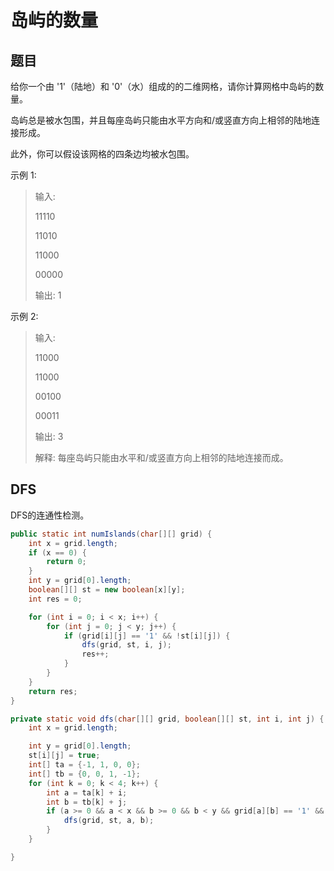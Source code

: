 # 岛屿的数量

## 题目

给你一个由 '1'（陆地）和 '0'（水）组成的的二维网格，请你计算网格中岛屿的数量。

岛屿总是被水包围，并且每座岛屿只能由水平方向和/或竖直方向上相邻的陆地连接形成。

此外，你可以假设该网格的四条边均被水包围。

示例 1:

> 输入:
>
> 11110
>
> 11010
>
> 11000
>
> 00000
>
> 输出: 1

示例 2:

> 输入:
>
> 11000
>
> 11000
>
> 00100
>
> 00011
>
> 输出: 3
>
> 解释: 每座岛屿只能由水平和/或竖直方向上相邻的陆地连接而成。

## DFS

DFS的连通性检测。

```java
public static int numIslands(char[][] grid) {
    int x = grid.length;
    if (x == 0) {
        return 0;
    }
    int y = grid[0].length;
    boolean[][] st = new boolean[x][y];
    int res = 0;

    for (int i = 0; i < x; i++) {
        for (int j = 0; j < y; j++) {
            if (grid[i][j] == '1' && !st[i][j]) {
                dfs(grid, st, i, j);
                res++;
            }
        }
    }
    return res;
}

private static void dfs(char[][] grid, boolean[][] st, int i, int j) {
    int x = grid.length;

    int y = grid[0].length;
    st[i][j] = true;
    int[] ta = {-1, 1, 0, 0};
    int[] tb = {0, 0, 1, -1};
    for (int k = 0; k < 4; k++) {
        int a = ta[k] + i;
        int b = tb[k] + j;
        if (a >= 0 && a < x && b >= 0 && b < y && grid[a][b] == '1' && !st[a][b]) {
            dfs(grid, st, a, b);
        }
    }

}
```